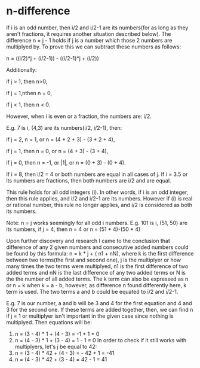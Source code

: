 # n-difference

If i is an odd number, then i/2 and i/2-1 are its numbers(for as long as they aren't fractions, it requires another situation described below). The difference n = j - 1 holds if j is a number which those 2 numbers are multiplyed by. To prove this we can subtract these numbers as follows: 

 n = ((i/2)*j + (i/2-1)) - ((i/2-1)*j + (i/2)) 

 Additionally:

  if j > 1, then n>0, 

  if j = 1,nthen n = 0, 

  if j < 1, then n < 0. 

 However, when i is even or a fraction, the numbers are: i/2. 

 E.g. 7 is i, (4,3) are its numbers(i/2, i/2-1), then:

  if j = 2, n = 1, or n = (4 * 2 + 3) - (3 * 2 + 4), 

  if j = 1, then n = 0, or n = (4 + 3) - (3 + 4), 

  if j = 0, then n = -1, or |1|, or n = (0 + 3) - (0 + 4). 

 If i = 8, then i/2 = 4 or both numbers are equal in all cases of j. If i = 3.5 or its numbers are fractions, then both numbers are i/2 and are equal.

 This rule holds for all odd integers (i). In other words, if i is an odd integer, then this rule applies, and i/2 and i/2-1 are its numbers. However if (i) is real or rational number, this rule no longer applies, and i/2 is considered as both its numbers.

 Note: n = j works seemingly for all odd i numbers. E.g. 101 is i, (51, 50) are its numbers, if j = 4, then n = 4 or n = (51 * 4)-(50 * 4)

Upon further discovery and research I came to the conclusion that difference of any 2 given numbers and consecutive added numbers could be found by this formula: n = k * j + ( n1 + nN), where k is the first difference between two terms(the first and second one), j is the multiplyer or how many times the two terms were multiplyed, n1 is the first difference of two added terms and nN is the last difference of any two added terms or N is the the number of all added terms. The k term can also be expressed as n or n = k when k = a - b, however, as difference n found differently here, k term is used. The two terms a and b could be equated to i/2 and i/2-1.

E.g. 7 is our number, a and b will be 3 and 4 for the first equation and 4 and 3 for the second one. If these terms are added together, then, we can find n if j = 1 or multiplyer isn't important in the given case since nothing is multiplyed. Then equations will be:
 1. n = (3 - 4) * 1 + (4 - 3) = -1 + 1 = 0
 2. n = (4 - 3) * 1 + (3 - 4) = 1 - 1 = 0
In order to check if it still works with multiplyers, let's j be equal to 42:
 1. n = (3 - 4) * 42 + (4 - 3) = - 42 + 1 = -41
 2. n = (4 - 3) * 42 + (3 - 4) = 42 - 1 = 41
